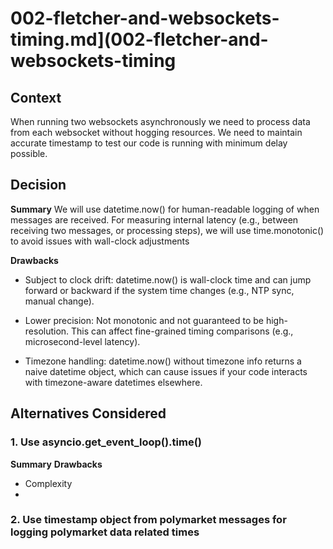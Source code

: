 # 002-fletcher-and-websockets-timing.md](002-fletcher-and-websockets-timing

## Context
When running two websockets asynchronously we need to process data from each websocket without hogging resources. We 
need to maintain accurate timestamp to test our code is running with minimum delay possible. 

## Decision
**Summary**
We will use datetime.now() for human-readable logging of when messages are received. For measuring internal latency 
(e.g., between receiving two messages, or processing steps), we will use time.monotonic() to avoid issues with 
wall-clock adjustments

**Drawbacks**
- Subject to clock drift: datetime.now() is wall-clock time and can jump forward or backward if the system time changes
(e.g., NTP sync, manual change).

- Lower precision: Not monotonic and not guaranteed to be high-resolution.
This can affect fine-grained timing comparisons (e.g., microsecond-level latency).

- Timezone handling: datetime.now() without timezone info returns a naive datetime object,
which can cause issues if your code interacts with timezone-aware datetimes elsewhere.

## Alternatives Considered

### 1. Use asyncio.get_event_loop().time()
**Summary**
**Drawbacks**
- Complexity
- 
### 2. Use timestamp object from polymarket messages for logging polymarket data related times


